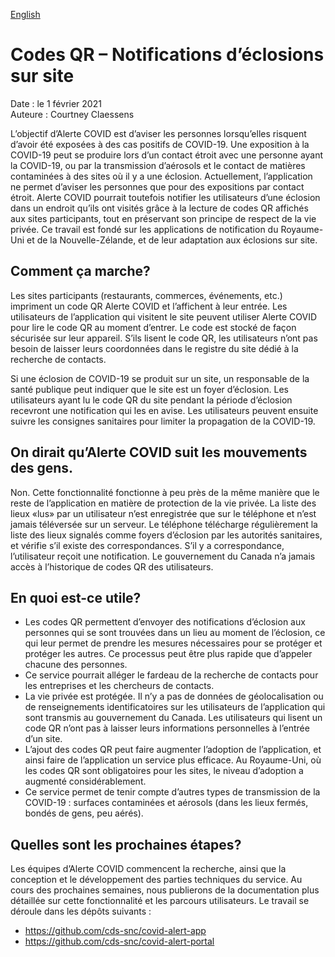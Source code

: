 [English](https://github.com/cds-snc/covid-alert-documentation/blob/main/product/qr-codes.md)

# Codes QR – Notifications d’éclosions sur site

Date : le 1 février 2021 \
Auteure : Courtney Claessens

L’objectif d’Alerte COVID est d’aviser les personnes lorsqu’elles risquent d’avoir été exposées à des cas positifs de COVID-19. Une exposition à la COVID-19 peut se produire lors d’un contact étroit avec une personne ayant la COVID-19, ou par la transmission d’aérosols et le contact de matières contaminées à des sites où il y a une éclosion. Actuellement, l’application ne permet d’aviser les personnes que pour des expositions par contact étroit. Alerte COVID pourrait toutefois notifier les utilisateurs d’une éclosion dans un endroit qu’ils ont visités grâce à la lecture de codes QR affichés aux sites participants, tout en préservant son principe de respect de la vie privée. Ce travail est fondé sur les applications de notification du Royaume-Uni et de la Nouvelle-Zélande, et de leur adaptation aux éclosions sur site.

## Comment ça marche?
Les sites participants (restaurants, commerces, événements, etc.) impriment un code QR Alerte COVID et l’affichent à leur entrée. Les utilisateurs de l’application qui visitent le site peuvent utiliser Alerte COVID pour lire le code QR au moment d’entrer. Le code est stocké de façon sécurisée sur leur appareil. S’ils lisent le code QR, les utilisateurs n’ont pas besoin de laisser leurs coordonnées dans le registre du site dédié à la recherche de contacts.

Si une éclosion de COVID-19 se produit sur un site, un responsable de la santé publique peut indiquer que le site est un foyer d’éclosion. Les utilisateurs ayant lu le code QR du site pendant la période d’éclosion recevront une notification qui les en avise. Les utilisateurs peuvent ensuite suivre les consignes sanitaires pour limiter la propagation de la COVID-19.

## On dirait qu’Alerte COVID suit les mouvements des gens.
Non. Cette fonctionnalité fonctionne à peu près de la même manière que le reste de l’application en matière de protection de la vie privée. La liste des lieux «lus» par un utilisateur n’est enregistrée que sur le téléphone et n’est jamais téléversée sur un serveur. Le téléphone télécharge régulièrement la liste des lieux signalés comme foyers d’éclosion par les autorités sanitaires, et vérifie s’il existe des correspondances. S’il y a correspondance, l’utilisateur reçoit une notification. Le gouvernement du Canada n’a jamais accès à l’historique de codes QR des utilisateurs.

## En quoi est-ce utile?

* Les codes QR permettent d’envoyer des notifications d’éclosion aux personnes qui se sont trouvées dans un lieu au moment de l’éclosion, ce qui leur permet de prendre les mesures nécessaires pour se protéger et protéger les autres. Ce processus peut être plus rapide que d’appeler chacune des personnes.
* Ce service pourrait alléger le fardeau de la recherche de contacts pour les entreprises et les chercheurs de contacts.
* La vie privée est protégée. Il n’y a pas de données de géolocalisation ou de renseignements identificatoires sur les utilisateurs de l’application qui sont transmis au gouvernement du Canada. Les utilisateurs qui lisent un code QR n’ont pas à laisser leurs informations personnelles à l’entrée d’un site.
* L’ajout des codes QR peut faire augmenter l’adoption de l’application, et ainsi faire de l’application un service plus efficace. Au Royaume-Uni, où les codes QR sont obligatoires pour les sites, le niveau d’adoption a augmenté considérablement.
* Ce service permet de tenir compte d’autres types de transmission de la COVID-19 : surfaces contaminées et aérosols (dans les lieux fermés, bondés de gens, peu aérés).

## Quelles sont les prochaines étapes?
Les équipes d’Alerte COVID commencent la recherche, ainsi que la conception et le développement des parties techniques du service. Au cours des prochaines semaines, nous publierons de la documentation plus détaillée sur cette fonctionnalité et les parcours utilisateurs. Le travail se déroule dans les dépôts suivants :

* https://github.com/cds-snc/covid-alert-app
* https://github.com/cds-snc/covid-alert-portal
